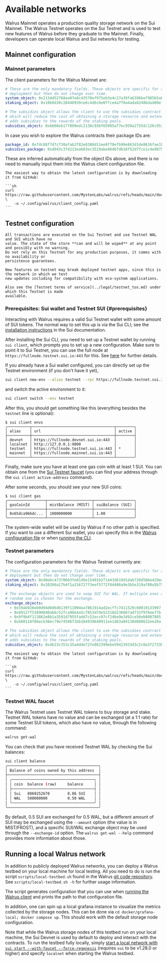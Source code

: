 # Available networks

Walrus Mainnet operates a production quality storage network on the Sui Mainnet. The Walrus Testnet
operates on the Sui Testnet and is used to test new features of Walrus before they graduate to the
Mainnet. Finally, developers can operate local Walrus and Sui networks for testing.

## Mainnet configuration

### Mainnet parameters

The client parameters for the Walrus Mainnet are:

```yaml
# These are the only mandatory fields. These objects are specific for a particular Walrus
# deployment but then do not change over time.
system_object: 0x2134d52768ea07e8c43570ef975eb3e4c27a39fa6396bef985b5abc58d03ddd2
staking_object: 0x10b9d30c28448939ce6c4d6c6e0ffce4a7f8a4ada8248bdad09ef8b70e4a3904

# The subsidies object allows the client to use the subsidies contract to purchase storage
# which will reduce the cost of obtaining a storage resource and extending blobs and also
# adds subsidies to the rewards of the staking pools.
subsidies_object: 0xb606eb177899edc2130c93bf65985af7ec959a2755dc126c953755e59324209e
```

In case you wish to explore the Walrus contracts their package IDs are:

```yaml
package_id: 0xfdc88f7d7cf30afab2f82e8380d11ee8f70efb90e863d1de8616fae1bb09ea77
subsidies_package: 0xd843c37d213ea683ec3519abe4646fd618f52d7fce1c4e9875a4144d53e21ebc
```

These are inferred automatically from the object IDs above, and there is no need to
manually input them into the Walrus client configuration file.

<!-- markdownlint-disable code-fence-style -->
~~~admonish tip
The easiest way to obtain the latest configuration is by downloading it from GitHub:

```sh
curl https://raw.githubusercontent.com/MystenLabs/walrus/refs/heads/main/docs/config/client_config_mainnet.yaml \
    -o ~/.config/walrus/client_config.yaml
```
~~~
<!-- markdownlint-enable code-fence-style -->

## Testnet configuration

```admonish danger title="Disclaimer about the Walrus Testnet"
All transactions are executed on the Sui Testnet and use Testnet WAL and SUI which have no
value. The state of the store **can and will be wiped** at any point and possibly with no warning.
Do not rely on this Testnet for any production purposes, it comes with no availability or
persistence guarantees.

New features on testnet may break deployed testnet apps, since this is the network in which we test
new updates including for compatibility with eco-system applications.

Also see the [Testnet terms of service](../legal/testnet_tos.md) under which this Testnet is made
available.
```

### Prerequisites: Sui wallet and Testnet SUI {#prerequisites}

Interacting with Walrus requires a valid Sui Testnet wallet with some amount of SUI tokens. The
normal way to set this up is via the Sui CLI; see the [installation
instructions](https://docs.sui.io/guides/developer/getting-started/sui-install) in the Sui
documentation.

After installing the Sui CLI, you need to set up a Testnet wallet by running `sui client`, which
prompts you to set up a new configuration. Make sure to point it to Sui Testnet, you can use the
full node at `https://fullnode.testnet.sui.io:443` for this. See
[here](https://docs.sui.io/guides/developer/getting-started/connect) for further details.

If you already have a Sui wallet configured, you can directly set up the Testnet environment (if you
don't have it yet),

```sh
sui client new-env --alias testnet --rpc https://fullnode.testnet.sui.io:443
```

and switch the active environment to it:

```sh
sui client switch --env testnet
```

After this, you should get something like this (everything besides the `testnet` line is optional):

```terminal
$ sui client envs
╭──────────┬─────────────────────────────────────┬────────╮
│ alias    │ url                                 │ active │
├──────────┼─────────────────────────────────────┼────────┤
│ devnet   │ https://fullnode.devnet.sui.io:443  │        │
│ localnet │ http://127.0.0.1:9000               │        │
│ testnet  │ https://fullnode.testnet.sui.io:443 │ *      │
│ mainnet  │ https://fullnode.mainnet.sui.io:443 │        │
╰──────────┴─────────────────────────────────────┴────────╯
```

Finally, make sure you have at least one gas coin with at least 1 SUI. You can obtain one from the
[Sui Testnet faucet](https://faucet.sui.io/?network=testnet) (you can find your address through the
`sui client active-address` command).

After some seconds, you should see your new SUI coins:

```terminal
$ sui client gas
╭─────────────────┬────────────────────┬──────────────────╮
│ gasCoinId       │ mistBalance (MIST) │ suiBalance (SUI) │
├─────────────────┼────────────────────┼──────────────────┤
│ 0x65dca966dc... │ 1000000000         │ 1.00             │
╰─────────────────┴────────────────────┴──────────────────╯
```
<!-- markdownlint-disable link-fragments -->
The system-wide wallet will be used by Walrus if no other path is specified. If you want to use a
different Sui wallet, you can specify this in the [Walrus configuration file](#configuration) or
when [running the CLI](./interacting.md).
<!-- markdownlint-disable link-fragments -->

### Testnet parameters

The configuration parameters for the Walrus Testnet currently are:

```yaml
# These are the only mandatory fields. These objects are specific for a particular Walrus
# deployment but then do not change over time.
system_object: 0x98ebc47370603fe81d9e15491b2f1443d619d1dab720d586e429ed233e1255c1
staking_object: 0x20266a17b4f1a216727f3eef5772f8d486a9e3b5e319af80a5b75809c035561d

# The exchange objects are used to swap SUI for WAL. If multiple ones are defined (as below), a
# random one is chosen for the exchange.
exchange_objects:
  - 0x59ab926eb0d94d0d6d6139f11094ea7861914ad2ecffc7411529c60019133997
  - 0x89127f53890840ab6c52fca96b4a5cf853d7de52318d236807ad733f976eef7b
  - 0x9f9b4f113862e8b1a3591d7955fadd7c52ecc07cf24be9e3492ce56eb8087805
  - 0xb60118f86ecb38ec79e74586f1bb184939640911ee1d63a84138d080632ee28a

# The subsidies object allows the client to use the subsidies contract to purchase storage
# which will reduce the cost of obtaining a storage resource and extending blobs and also
# adds subsidies to the rewards of the staking pools.
subsidies_object: 0x4b23c353c35a4dde72fe862399ebe59423933d3c2c0a3f2733b9f74cb3b4933d
```

<!-- markdownlint-disable code-fence-style -->
~~~admonish tip
The easiest way to obtain the latest configuration is by downloading it from GitHub:

```sh
curl https://raw.githubusercontent.com/MystenLabs/walrus/refs/heads/main/docs/config/client_config_testnet.yaml \
    -o ~/.config/walrus/client_config.yaml
```
~~~
<!-- markdownlint-enable code-fence-style -->

### Testnet WAL faucet

The Walrus Testnet uses Testnet WAL tokens to buy storage and stake. Testnet WAL tokens have no
value and can be exchanged (at a 1:1 rate) for some Testnet SUI tokens, which also have no value,
through the following command:

```sh
walrus get-wal
```

You can check that you have received Testnet WAL by checking the Sui balances:

```sh
sui client balance
╭─────────────────────────────────────────╮
│ Balance of coins owned by this address  │
├─────────────────────────────────────────┤
│ ╭─────────────────────────────────────╮ │
│ │ coin  balance (raw)     balance     │ │
│ ├─────────────────────────────────────┤ │
│ │ Sui   8869252670        8.86 SUI    │ │
│ │ WAL   500000000         0.50 WAL    │ │
│ ╰─────────────────────────────────────╯ │
╰─────────────────────────────────────────╯
```

By default, 0.5 SUI are exchanged for 0.5 WAL, but a different amount of SUI may be exchanged using
the `--amount` option (the value is in MIST/FROST), and a specific SUI/WAL exchange object may be
used through the `--exchange-id` option. The `walrus get-wal --help` command provides more
information about those.

## Running a local Walrus network

In addition to publicly deployed Walrus networks, you can deploy a Walrus testbed on your local
machine for local testing. All you need to do is run the script `scripts/local-testbed.sh` found
in the Walrus [git code repository](https://github.com/MystenLabs/walrus). See
`scripts/local-testbed.sh -h` for further usage information.

The script generates configuration that you can use when
[running the Walrus client](#using-the-walrus-client) and prints the path to that configuration
file.

In addition, one can spin up a local grafana instance to visualize the metrics collected by the
storage nodes. This can be done via `cd docker/grafana-local; docker compose up`. This should work
with the default storage node configuration.

Note that while the Walrus storage nodes of this testbed run on your local machine, the Sui Devnet
is used by default to deploy and interact with the contracts. To run the testbed fully locally,
simply
[start a local network with `sui start --with-faucet --force-regenesis`](https://docs.sui.io/guides/developer/getting-started/local-network)
(requires `sui` to be v1.28.0 or higher) and specify `localnet` when starting the Walrus testbed.
